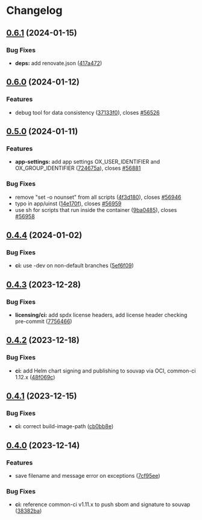 # Changelog

## [0.6.1](https://git.knut.univention.de/univention/open-xchange/provisioning/compare/v0.6.0...v0.6.1) (2024-01-15)


### Bug Fixes

* **deps:** add renovate.json ([417a472](https://git.knut.univention.de/univention/open-xchange/provisioning/commit/417a4729c29e370f07ab9105cb255db353b91e32))

## [0.6.0](https://git.knut.univention.de/univention/open-xchange/provisioning/compare/v0.5.0...v0.6.0) (2024-01-12)


### Features

* debug tool for data consistency ([37133f0](https://git.knut.univention.de/univention/open-xchange/provisioning/commit/37133f09e152cf894bc24bc0338a4ae1f055d386)), closes [#56526](https://git.knut.univention.de/univention/open-xchange/provisioning/issues/56526)

## [0.5.0](https://git.knut.univention.de/univention/open-xchange/provisioning/compare/v0.4.4...v0.5.0) (2024-01-11)


### Features

* **app-settings:** add app settings OX_USER_IDENTIFIER and OX_GROUP_IDENTIFIER ([724675a](https://git.knut.univention.de/univention/open-xchange/provisioning/commit/724675a7e2da8e3dc0bf6206907c7fd19ba97436)), closes [#56881](https://git.knut.univention.de/univention/open-xchange/provisioning/issues/56881)


### Bug Fixes

* remove "set -o nounset" from all scripts ([4f3d180](https://git.knut.univention.de/univention/open-xchange/provisioning/commit/4f3d180eab524006ed75311959edc1e94b0c5b09)), closes [#56946](https://git.knut.univention.de/univention/open-xchange/provisioning/issues/56946)
* typo in app/uinst ([14e170f](https://git.knut.univention.de/univention/open-xchange/provisioning/commit/14e170ffbc107468eaaf122b2bba35694cd745c0)), closes [#56959](https://git.knut.univention.de/univention/open-xchange/provisioning/issues/56959)
* use sh for scripts that run inside the container ([9ba0485](https://git.knut.univention.de/univention/open-xchange/provisioning/commit/9ba0485c7c034d89332ff9d86c0199f5db9a01bf)), closes [#56958](https://git.knut.univention.de/univention/open-xchange/provisioning/issues/56958)

## [0.4.4](https://git.knut.univention.de/univention/open-xchange/provisioning/compare/v0.4.3...v0.4.4) (2024-01-02)


### Bug Fixes

* **ci:** use <appcenter-version>-dev on non-default branches ([5ef6f09](https://git.knut.univention.de/univention/open-xchange/provisioning/commit/5ef6f09ce387f2316e396162a0538753ca3ec4db))

## [0.4.3](https://git.knut.univention.de/univention/open-xchange/provisioning/compare/v0.4.2...v0.4.3) (2023-12-28)


### Bug Fixes

* **licensing/ci:** add spdx license headers, add license header checking pre-commit ([7756466](https://git.knut.univention.de/univention/open-xchange/provisioning/commit/7756466fbacdbc45a6d3ba483544b434f5c77075))

## [0.4.2](https://git.knut.univention.de/univention/open-xchange/provisioning/compare/v0.4.1...v0.4.2) (2023-12-18)


### Bug Fixes

* **ci:** add Helm chart signing and publishing to souvap via OCI, common-ci 1.12.x ([48f069c](https://git.knut.univention.de/univention/open-xchange/provisioning/commit/48f069c4a36488c00cfdee492c3e90e6bdc78039))

## [0.4.1](https://git.knut.univention.de/univention/open-xchange/provisioning/compare/v0.4.0...v0.4.1) (2023-12-15)


### Bug Fixes

* **ci:** correct build-image-path ([cb0bb8e](https://git.knut.univention.de/univention/open-xchange/provisioning/commit/cb0bb8e394ffe0897b2525826ca5688fb3f1622f))

## [0.4.0](https://git.knut.univention.de/univention/open-xchange/provisioning/compare/v0.3.5...v0.4.0) (2023-12-14)


### Features

* save filename and message error on exceptions ([7cf95ee](https://git.knut.univention.de/univention/open-xchange/provisioning/commit/7cf95ee94d97e69b6803374af3d99f436fd35825))


### Bug Fixes

* **ci:** reference common-ci v1.11.x to push sbom and signature to souvap ([38382ba](https://git.knut.univention.de/univention/open-xchange/provisioning/commit/38382ba4a3498754a78e223d2c7baa465598204a))
